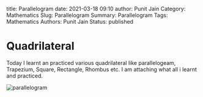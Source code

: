 title: Parallelogram
date: 2021-03-18 09:10
author: Punit Jain
Category: Mathematics
Slug: Parallelogram
Summary: Parallelogram
Tags: Mathematics
Authors: Punit Jain
Status: published

# Quadrilateral
Today I learnt an practiced various quadrilateral like parallelogeam, Trapezium, Square, Rectangle, Rhombus etc.
I am attaching what all i learnt and practiced.

![parallelogram]

[parallelogram]: {static}/images/parallelogram.jpg


